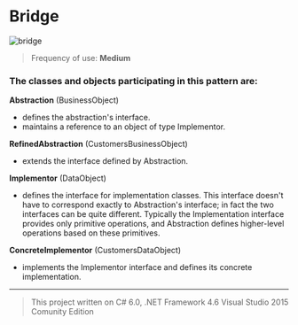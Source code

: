 # Bridge

![bridge](https://cloud.githubusercontent.com/assets/24522089/24169915/77a934ac-0e98-11e7-9902-d423f3a2a71f.png)

> Frequency of use: **Medium**

### The classes and objects participating in this pattern are:

**Abstraction**   (BusinessObject)
* defines the abstraction's interface.
* maintains a reference to an object of type Implementor.

**RefinedAbstraction**   (CustomersBusinessObject)
* extends the interface defined by Abstraction.

**Implementor**   (DataObject)
* defines the interface for implementation classes. This interface doesn't have to correspond exactly to Abstraction's interface; in fact the two interfaces can be quite different. Typically the Implementation interface provides only primitive operations, and Abstraction defines higher-level operations based on these primitives.

**ConcreteImplementor**   (CustomersDataObject)
* implements the Implementor interface and defines its concrete implementation.

-------------------------------------------------------------------------------------------------
> This project written on C# 6.0, .NET Framework 4.6 Visual Studio 2015 Comunity Edition
